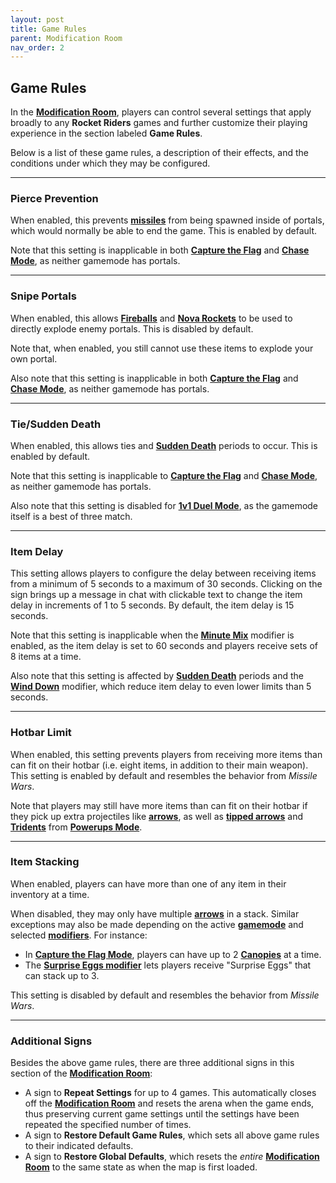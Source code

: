 ```yaml
---
layout: post
title: Game Rules
parent: Modification Room
nav_order: 2
---
```

**Game Rules**
---

In the **[Modification Room](https://zeroniaserver.github.io/RocketRidersWiki/modification_room)**, players can control several settings that apply broadly to any **Rocket Riders** games and further customize their playing experience in the section labeled **Game Rules**.

Below is a list of these game rules, a description of their effects, and the conditions under which they may be configured.

---
### Pierce Prevention

When enabled, this prevents **[missiles](https://zeroniaserver.github.io/RocketRidersWiki/missiles)** from being spawned inside of portals, which would normally be able to end the game. This is enabled by default.

Note that this setting is inapplicable in both **[Capture the Flag](https://zeroniaserver.github.io/RocketRidersWiki/gamemodes/ctf)** and **[Chase Mode](https://zeroniaserver.github.io/RocketRidersWiki/gamemodes/chase)**, as neither gamemode has portals.

---
### Snipe Portals

When enabled, this allows **[Fireballs](https://zeroniaserver.github.io/RocketRidersWiki/utilities/fireball)** and **[Nova Rockets](https://zeroniaserver.github.io/RocketRidersWiki/utilities/nova_rocket)** to be used to directly explode enemy portals. This is disabled by default.

Note that, when enabled, you still cannot use these items to explode your own portal.

Also note that this setting is inapplicable in both **[Capture the Flag](https://zeroniaserver.github.io/RocketRidersWiki/gamemodes/ctf)** and **[Chase Mode](https://zeroniaserver.github.io/RocketRidersWiki/gamemodes/chase)**, as neither gamemode has portals.

---
### Tie/Sudden Death

When enabled, this allows ties and **[Sudden Death](https://zeroniaserver.github.io/RocketRidersWiki/misc/sudden_death)** periods to occur. This is enabled by default.

Note that this setting is inapplicable to **[Capture the Flag](https://zeroniaserver.github.io/RocketRidersWiki/gamemodes/ctf)** and **[Chase Mode](https://zeroniaserver.github.io/RocketRidersWiki/gamemodes/chase)**, as neither gamemode has portals.

Also note that this setting is disabled for **[1v1 Duel Mode](https://zeroniaserver.github.io/RocketRidersWiki/gamemodes/duel)**, as the gamemode itself is a best of three match.

---
### Item Delay

This setting allows players to configure the delay between receiving items from a minimum of 5 seconds to a maximum of 30 seconds. Clicking on the sign brings up a message in chat with clickable text to change the item delay in increments of 1 to 5 seconds. By default, the item delay is 15 seconds.

Note that this setting is inapplicable when the **[Minute Mix](https://zeroniaserver.github.io/RocketRidersWiki/modification_room/modifiers#minute-mix)** modifier is enabled, as the item delay is set to 60 seconds and players receive sets of 8 items at a time.

Also note that this setting is affected by **[Sudden Death](https://zeroniaserver.github.io/RocketRidersWiki/misc/sudden_death)** periods and the **[Wind Down](https://zeroniaserver.github.io/RocketRidersWiki/modification_room/modifier#wind-down)** modifier, which reduce item delay to even lower limits than 5 seconds.

---
### Hotbar Limit

When enabled, this setting prevents players from receiving more items than can fit on their hotbar (i.e. eight items, in addition to their main weapon). This setting is enabled by default and resembles the behavior from *Missile Wars*.

Note that players may still have more items than can fit on their hotbar if they pick up extra projectiles like **[arrows](https://zeroniaserver.github.io/RocketRidersWiki/utilities/arrows)**, as well as **[tipped arrows](https://zeroniaserver.github.io/RocketRidersWiki/gamemodes/powerups#tipped-arrows)** and **[Tridents](https://zeroniaserver.github.io/RocketRidersWiki/gamemodes/powerups#trident)** from **[Powerups Mode](https://zeroniaserver.github.io/RocketRidersWiki/gamemodes/powerups)**.

---
### Item Stacking

When enabled, players can have more than one of any item in their inventory at a time.

When disabled, they may only have multiple **[arrows](https://zeroniaserver.github.io/RocketRidersWiki/utilities/arrows)** in a stack. Similar exceptions may also be made depending on the active **[gamemode](https://zeroniaserver.github.io/RocketRidersWiki/gamemodes)** and selected **[modifiers](https://zeroniaserver.github.io/RocketRidersWiki/modification_room/modifiers)**. For instance:

- In **[Capture the Flag Mode](https://zeroniaserver.github.io/RocketRidersWiki/gamemodes/ctf)**, players can have up to 2 **[Canopies](https://zeroniaserver.github.io/RocketRidersWiki/utilities/canopy)** at a time.
- The **[Surprise Eggs modifier](https://zeroniaserver.github.io/RocketRidersWiki/modification_room/modifiers#surprise-eggs)** lets players receive "Surprise Eggs" that can stack up to 3.

This setting is disabled by default and resembles the behavior from *Missile Wars*.

---
### Additional Signs

Besides the above game rules, there are three additional signs in this section of the **[Modification Room](https://zeroniaserver.github.io/RocketRidersWiki/modification_room)**:
- A sign to **Repeat Settings** for up to 4 games. This automatically closes off the **[Modification Room](https://zeroniaserver.github.io/RocketRidersWiki/modification_room)** and resets the arena when the game ends, thus preserving current game settings until the settings have been repeated the specified number of times.
- A sign to **Restore Default Game Rules**, which sets all above game rules to their indicated defaults.
- A sign to **Restore Global Defaults**, which resets the *entire* **[Modification Room](https://zeroniaserver.github.io/RocketRidersWiki/modification_room)** to the same state as when the map is first loaded.